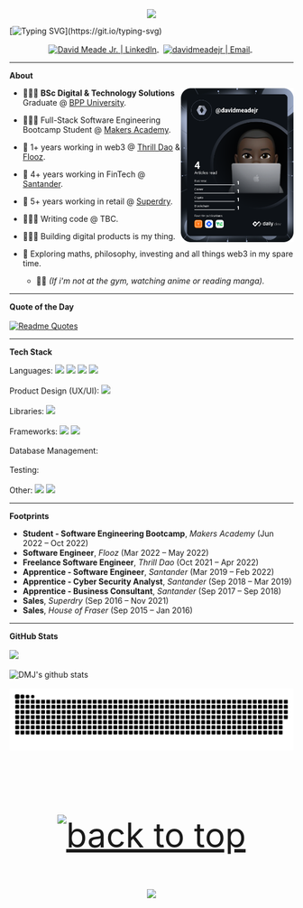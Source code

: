 <div align="center">
  <br /> 
    <img  align="center" src="https://media.giphy.com/media/aExP3YOqb6ImBe5HG2/giphy.gif" width="60">
</div>
 
[![Typing SVG](https://readme-typing-svg.herokuapp.com?font=Consolas&size=25&color=6ad20b&center=true&vCenter=true&width=900&height=60&lines=David+Meade+Jr.;Programmer.;Specialising+in+full-stack+blockchain+engineering;and+product+design.;Passionate+about+building+products+in+the+web3+space.)](https://git.io/typing-svg)

<div align="center">
<a href="https://www.linkedin.com/in/davidmeadejr/">
  <img align="center" alt="David Meade Jr. | LinkedIn" width="30px"
   src="https://github.com/TheDudeThatCode/TheDudeThatCode/blob/master/Assets/Linkedin.svg" />
</a>
  &nbsp;
<a href="mailto:davidmeadejnrgmail.com">
  <img align="center" alt="davidmeadejr | Email" width="30px" src="https://github.com/TheDudeThatCode/TheDudeThatCode/blob/master/Assets/Gmail.svg" />
</a>
  &nbsp;
</div>

---

**About**

<a href="https://app.daily.dev/davidmeadejr"><img src="https://github.com/davidmeadejr/davidmeadejr/blob/master/devcard.svg" width="200" align="right" alt="David Meade Jr.'s Dev Card"/></a>


* 🧑🏿‍🎓 **BSc Digital & Technology Solutions** Graduate @ [BPP University](https://www.bpp.com/).

* 🧑🏿‍💻 Full-Stack Software Engineering Bootcamp Student @ [Makers Academy](https://makers.tech/).

* 🚀 1+ years working in web3 @ [Thrill Dao](https://thrill.digital/) & [Flooz](https://docs.flooz.trade/).

* 🏦 4+ years working in FinTech @ [Santander](https://www.santander.co.uk/).

* 🏬 5+ years working in retail @ [Superdry](https://www.superdry.com/).

* 🧑🏿‍💻 Writing code @ TBC.

* 🙋🏿‍♂️ Building digital products is my thing.

* 🔭 Exploring maths, philosophy, investing and all things web3 in my spare time.
  * 🥷🏿 <em>(If i'm not at the gym, watching anime or reading manga). </em>


---

**Quote of the Day**
<br />
<br />
[![Readme Quotes](https://quotes-github-readme.vercel.app/api?type=horizontal&theme=dark)](https://github.com/piyushsuthar/github-readme-quotes)

---

**Tech Stack**  

Languages: <code><img src="https://img.shields.io/badge/-Ruby-000000?style=flat&logo=ruby&logoColor=e53935" /></code>
<code><img src="https://img.shields.io/badge/-JavaScript-000000?style=flat&logo=javascript&logoColor=FFCA28" /></code>
<code><img src="https://img.shields.io/badge/-TypeScript-000000?style=flat&logo=TypeScript&logoColor=719af4" /></code>
<code><img src="https://img.shields.io/badge/-Solidity-000000?style=flat&logo=solidity&logoColor=ffffff" /></code>
<br /> 
<br /> 
Product Design (UX/UI): <code><img src="https://img.shields.io/badge/-Figma-000000?style=flat&logo=figma&logoColor=ffffff" /></code>
<br /> 
<br /> 
Libraries: <code><img src="https://img.shields.io/badge/-React-000000?style=flat&logo=react&logoColor=03AABF" /></code>
<br /> 
<br /> 
Frameworks: <code><img src="https://img.shields.io/badge/-Angular-000000?style=flat&logo=angular&logoColor=F44336"></code>
<code><img src="https://img.shields.io/badge/-Next.JS-000000?style=flat&logo=Next.JS&logoColor=white" /></code>
<br /> 
<br /> 
Database Management:  <code> </code>
<br /> 
<br />
Testing:  <code> </code>
<br /> 
<br /> 
Other: <code><img src="https://img.shields.io/badge/-git-000000?&style=flat&logo=git&logoColor=E64A19"/></code>
<code><img src="https://img.shields.io/badge/-vim-000000?&style=flat&logo=vim&logoColor=E64A19"/></code>

---

**Footprints**
 * <strong>Student - Software Engineering Bootcamp</strong>, <em>Makers Academy</em> (Jun 2022 – Oct 2022)
 * <strong>Software Engineer</strong>, <em>Flooz</em> (Mar 2022 –  May 2022) 
 * <strong>Freelance Software Engineer</strong>, <em>Thrill Dao</em> (Oct 2021 –  Apr 2022)   
 * <strong>Apprentice - Software Engineer</strong>, <em>Santander</em> (Mar 2019 – Feb 2022)  
 * <strong>Apprentice - Cyber Security Analyst</strong>, <em>Santander</em> (Sep 2018 – Mar 2019)   
 * <strong>Apprentice - Business Consultant</strong>, <em>Santander</em> (Sep 2017 – Sep 2018)    
 * <strong>Sales</strong>, <em>Superdry</em> (Sep 2016 – Nov 2021) 
 * <strong>Sales</strong>, <em>House of Fraser</em> (Sep 2015 – Jan 2016) 
 
 ---

**GitHub Stats**

<!-- <p align="left"> <a href="https://github.com/ryo-ma/github-profile-trophy"><img src="https://github-profile-trophy.vercel.app/?username=davidmeadejr&theme=matrix&margin-w=15&margin-h=15&column=7" alt="davidmeadejr" /></a> </p> -->

 <img align="center" src="https://github-readme-stats.vercel.app/api/top-langs/?username=davidmeadejr&layout=compact&theme=chartreuse-dark" /></a> 
 <br />
 <br />
 <img align="center" src="https://github-readme-stats.vercel.app/api?username=davidmeadejr&show_icons=true&theme=chartreuse-dark" alt="DMJ's github stats" /></a> 
 <br />
 <br />
<img alt="github contribution snake animation" src="https://github.com/davidmeadejr/davidmeadejr/blob/output/github-contribution-grid-snake.svg">
<br />
<br />
<br />
<br />
 <p align="center" style="font-size: 60px"><a href="#top"><img src="https://img.shields.io/static/v1?label&message=Back+to+Top&color=58a6ff&style=flat&logo" alt="back to top" /></a></p>

<p align="center">
  <img src="https://capsule-render.vercel.app/api?type=waving&color=gradient&height=110&section=footer&animation=twinkling"/>
</p>

